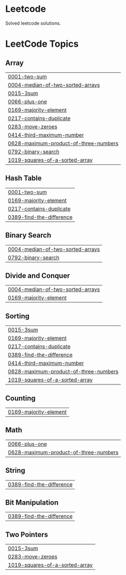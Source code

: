 # Leetcode
Solved leetcode solutions.

<!---LeetCode Topics Start-->
# LeetCode Topics
## Array
|  |
| ------- |
| [0001-two-sum](https://github.com/Reeja20040923/Leetcode/tree/master/0001-two-sum) |
| [0004-median-of-two-sorted-arrays](https://github.com/Reeja20040923/Leetcode/tree/master/0004-median-of-two-sorted-arrays) |
| [0015-3sum](https://github.com/Reeja20040923/Leetcode/tree/master/0015-3sum) |
| [0066-plus-one](https://github.com/Reeja20040923/Leetcode/tree/master/0066-plus-one) |
| [0169-majority-element](https://github.com/Reeja20040923/Leetcode/tree/master/0169-majority-element) |
| [0217-contains-duplicate](https://github.com/Reeja20040923/Leetcode/tree/master/0217-contains-duplicate) |
| [0283-move-zeroes](https://github.com/Reeja20040923/Leetcode/tree/master/0283-move-zeroes) |
| [0414-third-maximum-number](https://github.com/Reeja20040923/Leetcode/tree/master/0414-third-maximum-number) |
| [0628-maximum-product-of-three-numbers](https://github.com/Reeja20040923/Leetcode/tree/master/0628-maximum-product-of-three-numbers) |
| [0792-binary-search](https://github.com/Reeja20040923/Leetcode/tree/master/0792-binary-search) |
| [1019-squares-of-a-sorted-array](https://github.com/Reeja20040923/Leetcode/tree/master/1019-squares-of-a-sorted-array) |
## Hash Table
|  |
| ------- |
| [0001-two-sum](https://github.com/Reeja20040923/Leetcode/tree/master/0001-two-sum) |
| [0169-majority-element](https://github.com/Reeja20040923/Leetcode/tree/master/0169-majority-element) |
| [0217-contains-duplicate](https://github.com/Reeja20040923/Leetcode/tree/master/0217-contains-duplicate) |
| [0389-find-the-difference](https://github.com/Reeja20040923/Leetcode/tree/master/0389-find-the-difference) |
## Binary Search
|  |
| ------- |
| [0004-median-of-two-sorted-arrays](https://github.com/Reeja20040923/Leetcode/tree/master/0004-median-of-two-sorted-arrays) |
| [0792-binary-search](https://github.com/Reeja20040923/Leetcode/tree/master/0792-binary-search) |
## Divide and Conquer
|  |
| ------- |
| [0004-median-of-two-sorted-arrays](https://github.com/Reeja20040923/Leetcode/tree/master/0004-median-of-two-sorted-arrays) |
| [0169-majority-element](https://github.com/Reeja20040923/Leetcode/tree/master/0169-majority-element) |
## Sorting
|  |
| ------- |
| [0015-3sum](https://github.com/Reeja20040923/Leetcode/tree/master/0015-3sum) |
| [0169-majority-element](https://github.com/Reeja20040923/Leetcode/tree/master/0169-majority-element) |
| [0217-contains-duplicate](https://github.com/Reeja20040923/Leetcode/tree/master/0217-contains-duplicate) |
| [0389-find-the-difference](https://github.com/Reeja20040923/Leetcode/tree/master/0389-find-the-difference) |
| [0414-third-maximum-number](https://github.com/Reeja20040923/Leetcode/tree/master/0414-third-maximum-number) |
| [0628-maximum-product-of-three-numbers](https://github.com/Reeja20040923/Leetcode/tree/master/0628-maximum-product-of-three-numbers) |
| [1019-squares-of-a-sorted-array](https://github.com/Reeja20040923/Leetcode/tree/master/1019-squares-of-a-sorted-array) |
## Counting
|  |
| ------- |
| [0169-majority-element](https://github.com/Reeja20040923/Leetcode/tree/master/0169-majority-element) |
## Math
|  |
| ------- |
| [0066-plus-one](https://github.com/Reeja20040923/Leetcode/tree/master/0066-plus-one) |
| [0628-maximum-product-of-three-numbers](https://github.com/Reeja20040923/Leetcode/tree/master/0628-maximum-product-of-three-numbers) |
## String
|  |
| ------- |
| [0389-find-the-difference](https://github.com/Reeja20040923/Leetcode/tree/master/0389-find-the-difference) |
## Bit Manipulation
|  |
| ------- |
| [0389-find-the-difference](https://github.com/Reeja20040923/Leetcode/tree/master/0389-find-the-difference) |
## Two Pointers
|  |
| ------- |
| [0015-3sum](https://github.com/Reeja20040923/Leetcode/tree/master/0015-3sum) |
| [0283-move-zeroes](https://github.com/Reeja20040923/Leetcode/tree/master/0283-move-zeroes) |
| [1019-squares-of-a-sorted-array](https://github.com/Reeja20040923/Leetcode/tree/master/1019-squares-of-a-sorted-array) |
<!---LeetCode Topics End-->